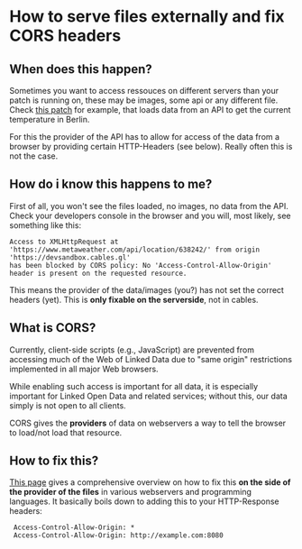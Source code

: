 # How to serve files externally and fix CORS headers

## When does this happen?

Sometimes you want to access ressouces on different servers than your patch is running on, these may be
images, some api or any different file. Check [this patch](https://dev.cables.gl/p/5FQ08W) for example, that
loads data from an API to get the current temperature in Berlin.

For this the provider of the API has to allow for access of the data from a browser by providing
certain HTTP-Headers (see below). Really often this is not the case.

## How do i know this happens to me?

First of all, you won't see the files loaded, no images, no data from the API. Check your developers console
in the browser and you will, most likely, see something like this:

```
Access to XMLHttpRequest at 'https://www.metaweather.com/api/location/638242/' from origin 'https://devsandbox.cables.gl'
has been blocked by CORS policy: No 'Access-Control-Allow-Origin' header is present on the requested resource.
```

This means the provider of the data/images (you?) has not set the correct headers (yet). This is **only fixable on the serverside**,
not in cables.

## What is CORS?
Currently, client-side scripts (e.g., JavaScript) are prevented from accessing much of the Web of 
Linked Data due to "same origin" restrictions implemented in all major Web browsers.

While enabling such access is important for all data, it is especially important for Linked Open Data and 
related services; without this, our data simply is not open to all clients.

CORS gives the **providers** of data on webservers a way to tell the browser to load/not load that resource.

## How to fix this?

[This page](https://www.w3.org/wiki/CORS_Enabled) gives a comprehensive overview on how to fix this **on the
side of the provider of the files** in various webservers and programming languages. It basically boils down
to adding this to your HTTP-Response headers:

```
 Access-Control-Allow-Origin: *
 Access-Control-Allow-Origin: http://example.com:8080
```
